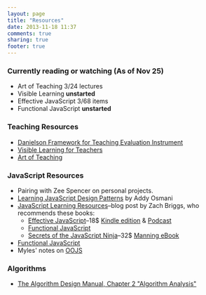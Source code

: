 ```yaml
---
layout: page
title: "Resources"
date: 2013-11-18 11:37
comments: true
sharing: true
footer: true
---
```

### Currently reading or watching (As of Nov 25)

* Art of Teaching 3/24 lectures
* Visible Learning **unstarted**
* Effective JavaScript 3/68 items
* Functional JavaScript **unstarted**

### Teaching Resources

* [Danielson Framework for Teaching Evaluation Instrument](http://www.danielsongroup.org/article.aspx?page=FfTEvaluationInstrument)
* [Visible Learning for Teachers](http://www.amazon.com/Visible-Learning-Teachers-Maximizing-Impact/dp/0415690153)
* [Art of Teaching](http://www.thegreatcourses.com/tgc/courses/course_detail.aspx?cid=2044)

### JavaScript Resources

* Pairing with Zee Spencer on personal projects.
* [Learning JavaScript Design Patterns](http://addyosmani.com/resources/essentialjsdesignpatterns/book/) by Addy Osmani
* [JavaScript Learning Resources](http://theotherzach.com/writes/2013/9/26/javascript-learning-resources)–blog post by Zach Briggs, who recommends these books:
  * [Effective JavaScript](http://effectivejs.com/)–18$ [Kindle edition](http://www.amazon.com/Effective-JavaScript-Specific-Software-Development-ebook/dp/B00AC1RP14/ref=tmm_kin_title_0) & [Podcast](http://javascriptjabber.com/044-jsj-book-club-effective-javascript-with-david-herman/)
  * [Functional JavaScript](http://www.amazon.com/Functional-JavaScript-Introducing-Programming-Underscore-js-ebook/dp/B00D624AQO/ref=sr_1_1?ie=UTF8&qid=1384803166&sr=8-1&keywords=functional+javascript)
  * [Secrets of the JavaScript Ninja](http://jsninja.com/)–32$ [Manning eBook](http://www.manning.com/resig/)
* [Functional JavaScript](http://www.functionaljavascript.com/)
* Myles' notes on [OOJS](https://gist.github.com/quackingduck/34b29e41e15171070d5f)

### Algorithms

* [The Algorithm Design Manual, Chapter 2 "Algorithm Analysis"](https://www.dropbox.com/s/jv9f2rk56affbo5/The%20Algorithm%20Design%20Manual.pdf)
